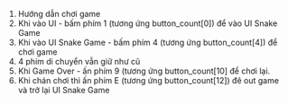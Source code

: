 1. Hướng dẫn chơi game
2. Khi vào UI - bấm phím 1 (tương ứng button_count[0]) để vào UI Snake Game
3. Khi vào UI Snake Game - bấm phím 4 (tương ứng button_count[4]) để chơi game
4. 4 phím di chuyển vẫn giữ như cũ
5. Khi Game Over - ấn phím 9 (tương ứng button_count[10] để chơi lại.
6. Khi chán chơi thì ấn phím E (tương ứng button_count[12]) đê out game và trở lại UI Snake Game
